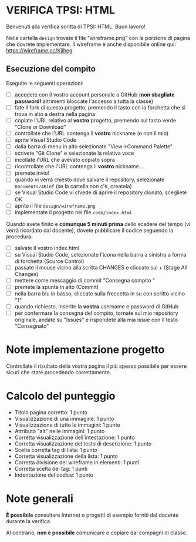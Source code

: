 # VERIFICA TPSI: HTML

Benvenuti alla verifica scritta di TPSI: HTML. Buon lavoro!

Nella cartella `design` trovate il file "wireframe.png" con la porzione di pagina che dovrete implementare.
Il wireframe è anche disponibile online qui: https://wireframe.cc/Kjlheg.

## Esecuzione del compito
Eseguite le seguenti operazioni:

- [ ] accedete con il vostro account personale a GitHub (**non sbagliate password!** altrimenti bloccate l'accesso a tutta la classe)
- [ ] fate il fork di questo progetto, premendo il tasto con la forchetta che si trova in alto a destra nella pagina
- [ ] copiate l'URL relativo al **vostro** progetto, premendo sul tasto verde "Clone or Download"
- [ ] controllate che l'URL contenga il **vostro** nickname (e non il mio)
- [ ] aprite Visual Studio Code
- [ ] dalla barra di menu in alto selezionate "View->Command Palette"
- [ ] scrivete "Git Clone" e selezionate la relativa voce
- [ ] incollate l'URL che avevato copiato sopra
- [ ] ricontrollate che l'URL contenga il **vostro** nickname...
- [ ] premete invio!
- [ ] quando vi verrà chiesto dove salvare il repository, selezionate `Documents/4Binf` (se la cartella non c'è, createla)
- [ ] se Visual Studio Code vi chiede di aprire il repository clonato, scegliete OK
- [ ] aprite il file `design/wireframe.png`
- [ ] implementate il progetto nel file `code/index.html`

Quando avete finito e **comunque 5 minuti prima** dello scadere del tempo (vi verrà ricordato dal docente), dovete pubblicare il codice seguendo la procedura:
- [ ] salvate il vostro index.html
- [ ] su Visual Studio Code, selezionate l'icona nella barra a sinistra a forma di forchetta (Source Control)
- [ ] passate il mouse vicino alla scritta CHANGES e cliccate sul + (Stage All Changes)
- [ ] mettere come messaggio di commit "Consegna compito <Nome Cognome>"
- [ ] premete la spunta in alto (Commit)
- [ ] nella barra blu in basso, cliccate sulla freccetta in su con scritto vicino "1"
- [ ] quando richiesto, inserite la **vostra** username e password di GitHub
- [ ] per confermare la consegna del compito, tornate sul mio repository originale, andate su "Issues" e rispondete alla mia issue con il testo "Consegnato"

# Note implementazione progetto
Controllate il risultato della vostra pagina il più spesso possibile per essere sicuri che state procedendo correttamente.

# Calcolo del punteggio
- Titolo pagina corretto: 1 punto
- Visualizzazione di una immagine: 1 punto
- Visualizzazione di tutte le immagini: 1 punto
- Attributo "alt" nelle immagini: 1 punto
- Corretta visualizzazione dell'intestazione: 1 punto
- Corretta visualizzazione del testo di descrizione: 1 punto
- Scelta corretta tag di lista: 1 punto
- Corretta visualizzazione della lista: 1 punto
- Corretta divisione del wireframe in elementi: 1 punti
- Corretta scelta dei tag: 1 punti
- Indentazione del codice: 1 punto

# Note generali
**È possibile** consultare Internet o progetti di esempio forniti dal docente durante la verifica.

Al contrario, **non è possibile** comunicare o copiare dai compagni di classe.
